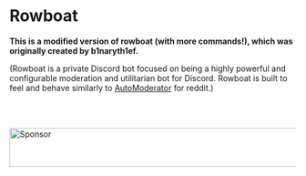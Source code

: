 # Rowboat
**This is a modified version of rowboat (with more commands!), which was originally created by b1naryth1ef.**


(Rowboat is a private Discord bot focused on being a highly powerful and configurable moderation and utilitarian bot for Discord. Rowboat is built to feel and behave similarly to [AutoModerator](https://github.com/Deimos/AutoModerator) for reddit.)

<br><br>

<a target='_blank' rel='nofollow' href='https://app.codesponsor.io/link/RNws7dvyjuxA4no4Jb2eCo5X/justdotJS/rowboat'>
  <img alt='Sponsor' width='888' height='68' src='https://app.codesponsor.io/embed/RNws7dvyjuxA4no4Jb2eCo5X/justdotJS/rowboat.svg' />
</a>

